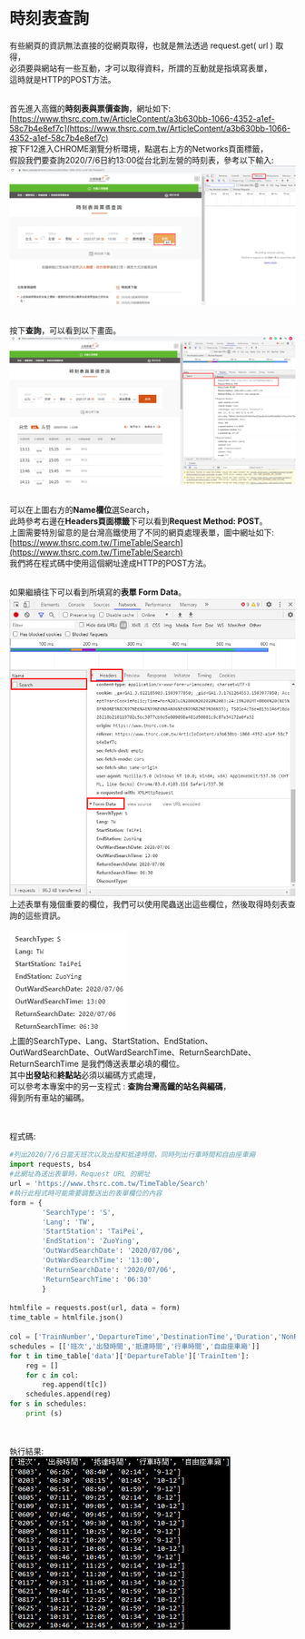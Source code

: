 # 時刻表查詢
有些網頁的資訊無法直接的從網頁取得，也就是無法透過 request.get( url ) 取得，
<br>必須要與網站有一些互動，才可以取得資料，所謂的互動就是指填寫表單，
<br>這時就是HTTP的POST方法。

<br>首先進入高鐵的**時刻表與票價查詢**，網址如下:<br>
 [https://www.thsrc.com.tw/ArticleContent/a3b630bb-1066-4352-a1ef-58c7b4e8ef7c](https://www.thsrc.com.tw/ArticleContent/a3b630bb-1066-4352-a1ef-58c7b4e8ef7c)
<br>按下F12進入CHROME瀏覽分析環境，點選右上方的Networks頁面標籤，
<br>假設我們要查詢2020/7/6日約13:00從台北到左營的時刻表，參考以下輸入:
![image](readme_data/1.png)

<br>按下**查詢**，可以看到以下畫面。
![image](readme_data/2.png)

<br>可以在上圖右方的**Name欄位**選Search，
<br>此時參考右邊在**Headers頁面標籤**下可以看到**Request Method: POST**。
<br>上圖需要特別留意的是台灣高鐵使用了不同的網頁處理表單，圖中網址如下:<br>
 [https://www.thsrc.com.tw/TimeTable/Search](https://www.thsrc.com.tw/TimeTable/Search)
 <br>我們將在程式碼中使用這個網址達成HTTP的POST方法。

<br>如果繼續往下可以看到所填寫的**表單 Form Data**。
![image](readme_data/3.png)
<br>上述表單有幾個重要的欄位，我們可以使用爬蟲送出這些欄位，然後取得時刻表查詢的這些資訊。
<br>
<br>
![image](readme_data/4.png)
<br>上圖的SearchType、Lang、StartStation、EndStation、OutWardSearchDate、OutWardSearchTime、ReturnSearchDate、ReturnSearchTime 是我們傳送表單必填的欄位。
<br>其中**出發站**和**終點站**必須以編碼方式處理，
<br>可以參考本專案中的另一支程式 : **查詢台灣高鐵的站名與編碼**，
<br>得到所有車站的編碼。


<br><br>程式碼:<br>
```python
#列出2020/7/6日當天班次以及出發和抵達時間，同時列出行車時間和自由座車廂
import requests, bs4
#此網址為送出表單時，Request URL 的網址
url = 'https://www.thsrc.com.tw/TimeTable/Search'
#執行此程式時可能需要調整送出的表單欄位的內容
form = {
        'SearchType': 'S',
        'Lang': 'TW',
        'StartStation': 'TaiPei',
        'EndStation': 'ZuoYing',
        'OutWardSearchDate': '2020/07/06',
        'OutWardSearchTime': '13:00',
        'ReturnSearchDate': '2020/07/06',
        'ReturnSearchTime': '06:30'
        }

htmlfile = requests.post(url, data = form)
time_table = htmlfile.json()

col = ['TrainNumber','DepartureTime','DestinationTime','Duration','NonReservedCar']
schedules = [['班次','出發時間','抵達時間','行車時間','自由座車廂']]
for t in time_table['data']['DepartureTable']['TrainItem']:
    reg = []
    for c in col:
        reg.append(t[c])
    schedules.append(reg)
for s in schedules:
    print (s)
```
<br><br>執行結果:<br>
![image](readme_data/6.png)
